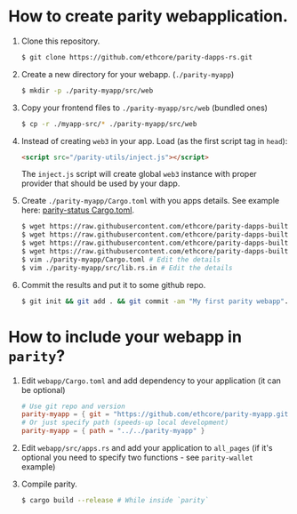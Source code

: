 # How to create parity webapplication.
1. Clone this repository.
   
   ```bash
   $ git clone https://github.com/ethcore/parity-dapps-rs.git
   ```
1. Create a new directory for your webapp. (`./parity-myapp`)

   ```bash
   $ mkdir -p ./parity-myapp/src/web
   ```

1. Copy your frontend files to `./parity-myapp/src/web` (bundled ones)

   ```bash
   $ cp -r ./myapp-src/* ./parity-myapp/src/web
   ```

1. Instead of creating `web3` in your app. Load (as the first script tag in `head`):

   ```html
   <script src="/parity-utils/inject.js"></script>
   ```
  
   The `inject.js` script will create global `web3` instance with proper provider that should be used by your dapp.

1. Create `./parity-myapp/Cargo.toml` with you apps details. See example here: [parity-status Cargo.toml](https://github.com/ethcore/parity-status/blob/master/Cargo.toml).

   ```bash
   $ wget https://raw.githubusercontent.com/ethcore/parity-dapps-builtins-rs/master/Cargo.toml -O ./parity-myapp/Cargo.toml
   $ wget https://raw.githubusercontent.com/ethcore/parity-dapps-builtins-rs/master/build.rs -O ./parity-myapp/build.rs
   $ wget https://raw.githubusercontent.com/ethcore/parity-dapps-builtins-rs/master/src/lib.rs -O ./parity-myapp/src/lib.rs
   $ wget https://raw.githubusercontent.com/ethcore/parity-dapps-builtins-rs/master/src/lib.rs.in -O ./parity-myapp/src/lib.rs.in
   $ vim ./parity-myapp/Cargo.toml # Edit the details
   $ vim ./parity-myapp/src/lib.rs.in # Edit the details
   ```

1. Commit the results and put it to some github repo.

   ```bash
   $ git init && git add . && git commit -am "My first parity webapp".
   ```

# How to include your webapp in `parity`?
1. Edit `webapp/Cargo.toml` and add dependency to your application (it can be optional)

   ```toml
   # Use git repo and version
   parity-myapp = { git = "https://github.com/ethcore/parity-myapp.git", version = "0.1.0" }
   # Or just specify path (speeds-up local development)
   parity-myapp = { path = "../../parity-myapp" }
   ```

1. Edit `webapp/src/apps.rs` and add your application to `all_pages` (if it's optional you need to specify two functions - see `parity-wallet` example)
1. Compile parity.
   
   ```bash
   $ cargo build --release # While inside `parity`
   ```
